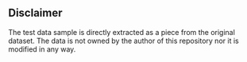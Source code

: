 ## Disclaimer

The test data sample is directly extracted as a piece from the original dataset. The data is not owned by the author of this repository nor it is modified in any way.
